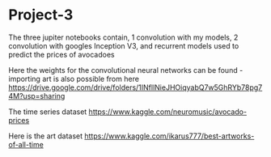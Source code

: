 # Project-3
The three jupiter notebooks contain, 1 convolution with my models, 2 convolution with googles Inception V3, and recurrent models used to predict the prices of avocadoes

Here the weights for the convolutional neural networks can be found - importing art is also possible from here
https://drive.google.com/drive/folders/1INfllNieJHOiqyabQ7w5GhRYb78pg74M?usp=sharing

The time series dataset
https://www.kaggle.com/neuromusic/avocado-prices

Here is the art dataset
https://www.kaggle.com/ikarus777/best-artworks-of-all-time

